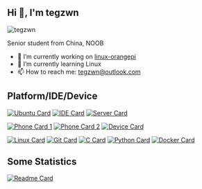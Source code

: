 ## Hi 👋, I'm tegzwn
<img src="https://komarev.com/ghpvc/?username=tegzwn&label=Profile%20views&color=0e75b6&style=flat" alt="tegzwn" /> </p>
Senior student from China, NOOB
- 🔭 I’m currently working on [linux-orangepi](https://github.com/tegzwn/linux-orangepi)
- 🌱 I’m currently learning Linux
- 📫 How to reach me: tegzwn@outlook.com
  
## Platform/IDE/Device

[![Ubuntu Card](https://img.shields.io/badge/OS-Ubuntu-green?style=flat-square&logo=ubuntu&logoColor=ffffff)](https://ubuntu.com)
[![IDE Card](https://img.shields.io/badge/IDE-Visual%20Studio%20Code-green?style=flat-square&logo=visual-studio-code&logoColor=ffffff)](https://code.visualstudio.com/)
[![Server Card](https://img.shields.io/badge/Pages-Vercel-green?style=flat-square&logo=Vercel&logoColor=ffffff)](https://vercel.com/)


[![Phone Card 1](https://img.shields.io/badge/iPhone-12-yellow?style=flat-square&logo=apple&logoColor=ffffff)](https://www.apple.com/)
[![Phone Card 2](https://img.shields.io/badge/Google-Pixel-yellow?style=flat-square&logo=google&logoColor=ffffff)](https://en.wikipedia.org/wiki/Pixel_(1st_generation))
[![Device Card](https://img.shields.io/badge/OrangePi-Zero2-yellow?style=flat-square)](http://www.orangepi.org/)

[![Linux Card](https://img.shields.io/badge/-Linux-blue?style=flat-square&logo=linux&logoColor=white)](https://www.linuxfoundation.org/)
[![Git Card](https://img.shields.io/badge/-Git-blue?style=flat-square&logo=git&logoColor=white)](https://git-scm.com/)
[![C Card](https://img.shields.io/badge/-C-blue?style=flat-square&logo=c&logoColor=ffffff)](https://stylus-lang.com/)
[![Python Card](https://img.shields.io/badge/-Python-blue?style=flat-square&logo=python&logoColor=ffffff)](https://www.python.org/)
[![Docker Card](https://img.shields.io/badge/-Docker-blue?style=flat-square&logo=docker&logoColor=ffffff)](https://www.docker.com/)
## Some Statistics

[![Readme Card](https://github-readme-stats.vercel.app/api?username=tegzwn&show_icons=true&count_private=true&hide=prs&theme=default_repocard)](https://github.com/anuraghazra/github-readme-stats)

<!--
tdov
-->

<!--
**tegzwn/tegzwn** is a ✨ _special_ ✨ repository because its `README.md` (this file) appears on your GitHub profile.

Here are some ideas to get you started:

- 🔭 I’m currently working on ...
- 🌱 I’m currently learning ...
- 👯 I’m looking to collaborate on ...
- 🤔 I’m looking for help with ...
- 💬 Ask me about ...
- 📫 How to reach me: ...
- 😄 Pronouns: ...
- ⚡ Fun fact: ...
-->

